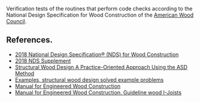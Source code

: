 Verification tests of the routines that perform code checks according to
the National Design Specification for Wood Construction of 
the [American Wood Council](https://awc.org/resource-hub/?gcat=codes-and-standards).


## References.
- [2018 National Design Specification® (NDS) for Wood Construction](https://awc.org/publications/2018-nds/)
- [2018 NDS Supplement](https://awc.org/publications/2018-nds-supplement/)
- [Structural Wood Design A Practice-Oriented Approach Using the ASD Method](https://onlinelibrary.wiley.com/doi/book/10.1002/9780470259795)
- [Examples, structural wood design solved example problems](https://books.google.es/books/about/ASD_LRFD_Examples_structural_wood_design.html?id=ZW1FAAAAYAAJ&redir_esc=y)
- [Manual for Engineered Wood Construction](https://courses.washington.edu/cee454/2005ASD-LRFD_Manual_WEB.pdf)
- [Manual for Engineered Wood Construction. Guideline wood I-Joists](http://0323c7c.netsolhost.com/docs/I%20joist%20details.pdf)
